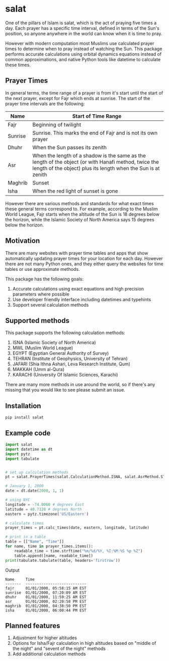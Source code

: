 # salat

One of the pillars of Islam is salat, which is the act of praying five times a day. Each prayer has a specific time interval, defined in terms of the Sun's position, so anyone anywhere in the world can know when it is time to pray.

However with modern computation most Muslims use calculated prayer times to determine when to pray instead of watching the Sun. This package performs accurate calculations using orbital dynamics equations instead of common approximations, and native Python tools like datetime to calculate these times.

## Prayer Times

In general terms, the time range of a prayer is from it's start until the start of the next prayer, except for Fajr which ends at sunrise. The start of the prayer time intervals are the following:

| Name | Start of Time Range |
|------|------------|
| Fajr | Beginning of twilight |
| Sunrise | Sunrise. This marks the end of Fajr and is not its own prayer |
| Dhuhr | When the Sun passes its zenith |
| Asr | When the length of a shadow is the same as the length of the object (or with Hanafi method, twice the length of the object) plus its length when the Sun is at zenith |
| Maghrib | Sunset |
| Isha | When the red light of sunset is gone |

However there are various methods and standards for what exact times these general terms correspond to. For example, according to the Muslim World League, Fajr starts when the altitude of the Sun is 18 degrees below the horizon, while the Islamic Society of North America says 15 degrees below the horizon.

## Motivation

There are many websites with prayer time tables and apps that show automatically updating prayer times for your location for each day. However there are not many Python ones, and they either query the websites for time tables or use approximate methods.

This package has the following goals:
1. Accurate calculations using exact equations and high precision parameters where possible
2. Use developer friendly interface including datetimes and typehints
3. Support several calculation methods

## Supported methods
This package supports the following calculation methods:
1. ISNA (Islamic Society of North America)
2. MWL (Muslim World League)
3. EGYPT (Egyptian General Authority of Survey)
4. TEHRAN (Institute of Geophysics, University of Tehran)
5. JAFARI (Shia Ithna Ashari, Leva Research Institute, Qum)
6. MAKKAH (Umm al-Qura)
7. KARACHI (University Of Islamic Sciences, Karachi)

There are many more methods in use around the world, so if there's any missing that you would like to see please submit an issue.

## Installation
```shell
pip install salat
```

## Example code

```python
import salat
import datetime as dt
import pytz
import tabulate


# set up calculation methods
pt = salat.PrayerTimes(salat.CalculationMethod.ISNA, salat.AsrMethod.STANDARD)

# January 1, 2000
date = dt.date(2000, 1, 1)

# using NYC
longitude = -74.0060 # degrees East
latitude = 40.7128 # degrees North
eastern = pytz.timezone('US/Eastern')

# calculate times
prayer_times = pt.calc_times(date, eastern, longitude, latitude)

# print in a table
table = [["Name", "Time"]]
for name, time in prayer_times.items():
    readable_time = time.strftime("%m/%d/%Y, %I:%M:%S %p %Z")
    table.append([name, readable_time])
print(tabulate.tabulate(table, headers='firstrow'))
```

Output
```
Name     Time
-------  ---------------------------
fajr     01/01/2000, 05:58:15 AM EST
sunrise  01/01/2000, 07:20:09 AM EST
dhuhr    01/01/2000, 11:59:25 AM EST
asr      01/01/2000, 02:20:58 PM EST
maghrib  01/01/2000, 04:38:50 PM EST
isha     01/01/2000, 06:00:44 PM EST
```

## Planned features
1. Adjustment for higher altitudes
2. Options for Isha/Fajr calculation in high altitudes based on "middle of the night" and "sevent of the night" methods
3. Add additional calculation methods
